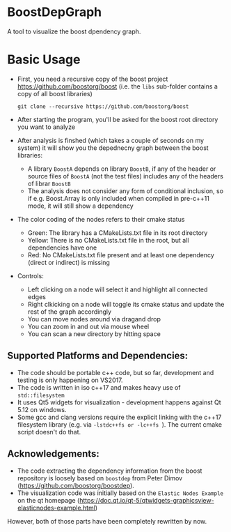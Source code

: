# BoostDepGraph
A tool to visualize the boost dpendency graph.

# Basic Usage
- First, you need a recursive copy of the boost project https://github.com/boostorg/boost
  (i.e. the `libs` sub-folder contains a copy of all boost libraries)

      git clone --recursive https://github.com/boostorg/boost

- After starting the program, you'll be asked for the boost root directory you want to analyze
- After analysis is finshed (which takes a couple of seconds on my system) it will show you
  the depednecny graph between the boost libraries:
  - A library `BoostA` depends on library `BoostB`, if any of the header or source files of `BoostA` (not the test files) includes any of the headers of librar `BoostB`
  - The analysis does not consider any form of conditional inclusion, so if e.g. Boost.Array
    is only included when compiled in pre-c++11 mode, it will still show a dependency
- The color coding of the nodes refers to their cmake status
  - Green: The library has a CMakeLists.txt file in its root directory
  - Yellow: There is no CMakeLists.txt file in the root, but all dependencies have one
  - Red: No CMakeLists.txt file present and at least one dependency (direct or indirect) is missing
- Controls:
  - Left clicking on a node will select it and highlight all connected edges
  - Right clkicking on a node will toggle its cmake status and update the rest of the graph accordingly
  - You can move nodes around via dragand drop
  - You can zoom in and out via mouse wheel
  - You can scan a new directory by hitting space

## Supported Platforms and Dependencies:
- The code should be portable c++ code, but so far, development and testing is only happening on VS2017.
- The code is written in iso c++17 and makes heavy use of `std::filesystem`
- It uses Qt5 widgets for visualization - development happens against  Qt 5.12 on windows.
- Some gcc and clang versions require the explicit linking with the c++17 filesystem library (e.g. via `-lstdc++fs or -lc++fs `). The current cmake script doesn't do that.

## Acknowledgements:

- The code extracting the dependency information from the boost repository is loosely based on `boostdep` from Peter Dimov (https://github.com/boostorg/boostdep).
- The visualization code was initially based on the `Elastic Nodes Example` on the qt homepage (https://doc.qt.io/qt-5/qtwidgets-graphicsview-elasticnodes-example.html)

However, both of those parts have been completely rewritten by now.
